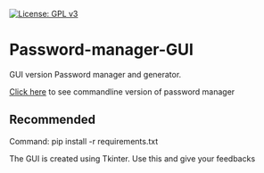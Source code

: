 [![License: GPL v3](https://img.shields.io/badge/License-GPLv3-blue.svg)](https://www.gnu.org/licenses/gpl-3.0)

# Password-manager-GUI
GUI version Password manager and generator.

[Click here](https://github.com/gowtham758550/password-generator-and-manager) to see commandline version of password manager 

## Recommended

Command:
pip install -r requirements.txt
     
The GUI is created using Tkinter. Use this and give your feedbacks      
